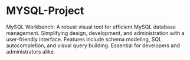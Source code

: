 # MYSQL-Project
MySQL Workbench: A robust visual tool for efficient MySQL database management. Simplifying design, development, and administration with a user-friendly interface. Features include schema modeling, SQL autocompletion, and visual query building. Essential for developers and administrators alike.
